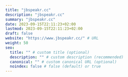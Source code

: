 ```yaml
---
title: "jbspeakr.cc"
description: "jbspeakr.cc"
summary: "jbspeakr.cc"
date: 2023-09-15T22:11:23+02:00
lastmod: 2023-09-15T22:11:23+02:00
draft: false
website: "https://www.jbspeakr.cc/" # URL
weight: 50
seo:
  title: "" # custom title (optional)
  description: "" # custom description (recommended)
  canonical: "" # custom canonical URL (optional)
  noindex: false # false (default) or true
---
```

